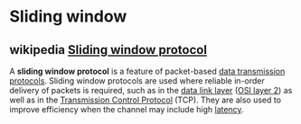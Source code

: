 # Sliding window



## wikipedia [Sliding window protocol](http://en.wikipedia.org/wiki/Sliding_window_protocol)

A **sliding window protocol** is a feature of packet-based [data transmission](https://en.wanweibaike.com/wiki-Data_transmission) [protocols](https://en.wanweibaike.com/wiki-Protocol_(computing)). Sliding window protocols are used where reliable in-order delivery of packets is required, such as in the [data link layer](https://en.wanweibaike.com/wiki-Data_link_layer) ([OSI layer 2](https://en.wanweibaike.com/wiki-OSI_model#Layer_2:_Data_Link_Layer)) as well as in the [Transmission Control Protocol](https://en.wanweibaike.com/wiki-Transmission_Control_Protocol) (TCP). They are also used to improve efficiency when the channel may include high [latency](https://en.wanweibaike.com/wiki-Network_delay).

